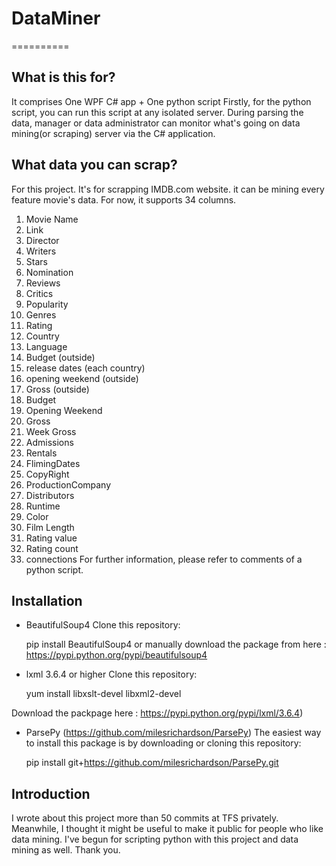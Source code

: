 # DataMiner
==========

What is this for?
------------
It comprises One WPF C# app + One python script
Firstly, for the python script, you can run this script at any isolated server.
During parsing the data, manager or data administrator can monitor what's going on data mining(or scraping) server via the C# application.

What data you can scrap?
------------
For this project. It's for scrapping IMDB.com website. it can be mining every feature movie's data.
For now, it supports 34 columns.
1. Movie Name
2. Link
3. Director
4. Writers
5. Stars
6. Nomination
7. Reviews
8. Critics
9. Popularity 
11. Genres
12. Rating
13. Country
14. Language
15. Budget (outside)
16. release dates (each country)
17. opening weekend (outside)
18. Gross (outside)
19. Budget
20. Opening Weekend
21. Gross
22. Week Gross
23. Admissions
24. Rentals
25. FlimingDates
26. CopyRight
27. ProductionCompany
28. Distributors
29. Runtime
30. Color
31. Film Length
32. Rating value
33. Rating count
34. connections
For further information, please refer to comments of a python script.

Installation
------------
* BeautifulSoup4
Clone this repository:

    pip install BeautifulSoup4
or manually download the package from here : 
https://pypi.python.org/pypi/beautifulsoup4

* lxml 3.6.4 or higher
Clone this repository:

    yum install libxslt-devel libxml2-devel
    
Download the packpage here : 
    https://pypi.python.org/pypi/lxml/3.6.4)

* ParsePy (https://github.com/milesrichardson/ParsePy)
The easiest way to install this package is by downloading or
cloning this repository:

    pip install git+https://github.com/milesrichardson/ParsePy.git
    
Introduction
------------
I wrote about this project more than 50 commits at TFS privately.
Meanwhile, I thought it might be useful to make it public for people who like data mining.
I've begun for scripting python with this project and data mining as well.
Thank you.

